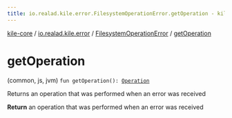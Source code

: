 ```yaml
---
title: io.realad.kile.error.FilesystemOperationError.getOperation - kile-core
---
```


[kile-core](../../index.html) / [io.realad.kile.error](../index.html) / [FilesystemOperationError](index.html) / [getOperation](./get-operation.html)

# getOperation

(common, js, jvm) `fun getOperation(): `[`Operation`](-operation/index.html)

Returns an operation that was performed when an error was received

**Return**
an operation that was performed when an error was received

